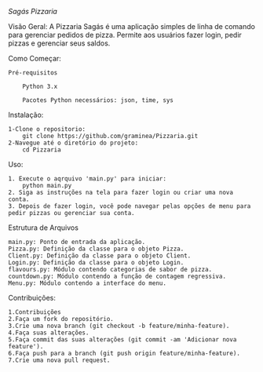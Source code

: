 *Sagás Pizzaria*

Visão Geral:
    A Pizzaria Sagás é uma aplicação simples de linha de comando para gerenciar pedidos de pizza. Permite aos usuários fazer login, pedir pizzas e gerenciar seus saldos.

Como Começar:

    Pré-requisitos
    
        Python 3.x
    
        Pacotes Python necessários: json, time, sys
    

Instalação:

    1-Clone o repositorio:
        git clone https://github.com/graminea/Pizzaria.git
    2-Navegue até o diretório do projeto:
        cd Pizzaria

Uso:

    1. Execute o aqrquivo 'main.py' para iniciar:
        python main.py
    2. Siga as instruções na tela para fazer login ou criar uma nova conta.
    3. Depois de fazer login, você pode navegar pelas opções de menu para pedir pizzas ou gerenciar sua conta.

Estrutura de Arquivos

    main.py: Ponto de entrada da aplicação.
    Pizza.py: Definição da classe para o objeto Pizza.
    Client.py: Definição da classe para o objeto Client.
    Login.py: Definição da classe para o objeto Login.
    flavours.py: Módulo contendo categorias de sabor de pizza.
    countdown.py: Módulo contendo a função de contagem regressiva.
    Menu.py: Módulo contendo a interface do menu.

Contribuições:

    1.Contribuições
    2.Faça um fork do repositório.
    3.Crie uma nova branch (git checkout -b feature/minha-feature).
    4.Faça suas alterações.
    5.Faça commit das suas alterações (git commit -am 'Adicionar nova feature').
    6.Faça push para a branch (git push origin feature/minha-feature).
    7.Crie uma nova pull request.
